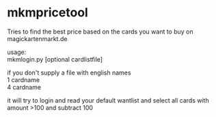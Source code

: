 mkmpricetool
============

Tries to find the best price based on the cards you want to buy on magickartenmarkt.de

usage:  
mkmlogin.py [optional cardlistfile]

if you don't supply a file with english names  
1 cardname    
4 cardname    

it will try to login and read your default wantlist and select all cards with amount >100 and subtract 100
